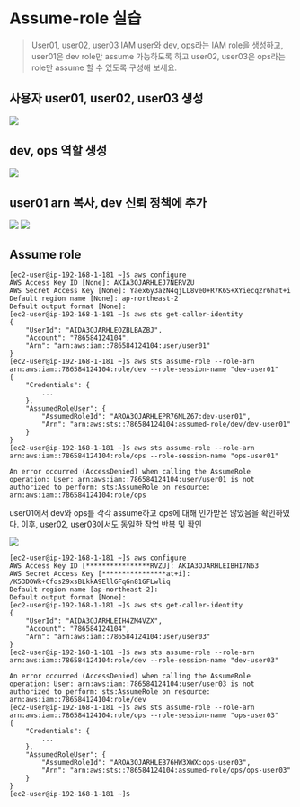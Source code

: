 # Assume-role 실습
> User01, user02, user03 IAM user와 dev, ops라는 IAM role을 생성하고, user01은 dev role만 assume 가능하도록 하고 user02, user03은 ops라는 role만 assume 할 수 있도록 구성해 보세요.

## 사용자 user01, user02, user03 생성
![](<../image/스크린샷 2023-07-31 오전 7.01.29.png>)


## dev, ops 역할 생성
![](<../image/스크린샷 2023-07-31 오전 6.38.14.png>)

## user01 arn 복사, dev 신뢰 정책에 추가
![](<../image/스크린샷 2023-07-31 오전 6.55.59.png>)
![](<../image/스크린샷 2023-07-31 오전 6.57.51.png>)



## Assume role
```
[ec2-user@ip-192-168-1-181 ~]$ aws configure
AWS Access Key ID [None]: AKIA3OJARHLEJ7NERVZU
AWS Secret Access Key [None]: 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
Default region name [None]: ap-northeast-2
Default output format [None]:
[ec2-user@ip-192-168-1-181 ~]$ aws sts get-caller-identity
{
    "UserId": "AIDA3OJARHLEOZBLBAZBJ",
    "Account": "786584124104",
    "Arn": "arn:aws:iam::786584124104:user/user01"
}
[ec2-user@ip-192-168-1-181 ~]$ aws sts assume-role --role-arn arn:aws:iam::786584124104:role/dev --role-session-name "dev-user01"
{
    "Credentials": {
        ...
    },
    "AssumedRoleUser": {
        "AssumedRoleId": "AROA3OJARHLEPR76MLZ67:dev-user01",
        "Arn": "arn:aws:sts::786584124104:assumed-role/dev/dev-user01"
    }
}
[ec2-user@ip-192-168-1-181 ~]$ aws sts assume-role --role-arn arn:aws:iam::786584124104:role/ops --role-session-name "ops-user01"

An error occurred (AccessDenied) when calling the AssumeRole operation: User: arn:aws:iam::786584124104:user/user01 is not authorized to perform: sts:AssumeRole on resource: arn:aws:iam::786584124104:role/ops
```
user01에서 dev와 ops를 각각 assume하고 ops에 대해 인가받은 않았음을 확인하였다. 
이후, user02, user03에서도 동일한 작업 반복 및 확인



![](<../image/스크린샷 2023-07-31 오전 7.08.33.png>)

```
[ec2-user@ip-192-168-1-181 ~]$ aws configure
AWS Access Key ID [****************RVZU]: AKIA3OJARHLEIBHI7N63
AWS Secret Access Key [****************at+i]: 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
Default region name [ap-northeast-2]:
Default output format [None]:
[ec2-user@ip-192-168-1-181 ~]$ aws sts get-caller-identity
{
    "UserId": "AIDA3OJARHLEIH4ZM4VZX",
    "Account": "786584124104",
    "Arn": "arn:aws:iam::786584124104:user/user03"
}
[ec2-user@ip-192-168-1-181 ~]$ aws sts assume-role --role-arn arn:aws:iam::786584124104:role/dev --role-session-name "dev-user03"

An error occurred (AccessDenied) when calling the AssumeRole operation: User: arn:aws:iam::786584124104:user/user03 is not authorized to perform: sts:AssumeRole on resource: arn:aws:iam::786584124104:role/dev
[ec2-user@ip-192-168-1-181 ~]$ aws sts assume-role --role-arn arn:aws:iam::786584124104:role/ops --role-session-name "ops-user03"
{
    "Credentials": {
        ...
    },
    "AssumedRoleUser": {
        "AssumedRoleId": "AROA3OJARHLEB76HW3XWX:ops-user03",
        "Arn": "arn:aws:sts::786584124104:assumed-role/ops/ops-user03"
    }
}
[ec2-user@ip-192-168-1-181 ~]$
```